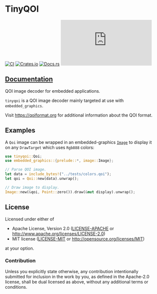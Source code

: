 # TinyQOI

[![CI](https://github.com/embedded-graphics/tinyqoi/actions/workflows/ci.yml/badge.svg)](https://github.com/embedded-graphics/tinyqoi/actions/workflows/ci.yml)
[![Crates.io](https://img.shields.io/crates/v/tinyqoi.svg)](https://crates.io/crates/tinyqoi)
[![Docs.rs](https://docs.rs/tinyqoi/badge.svg)](https://docs.rs/tinyqoi)
[![embedded-graphics on Matrix](https://img.shields.io/matrix/rust-embedded-graphics:matrix.org)](https://matrix.to/#/#rust-embedded-graphics:matrix.org)

## [Documentation](https://docs.rs/tinyqoi)

QOI image decoder for embedded applications.

`tinyqoi` is a QOI image decoder mainly targeted at use with `embedded_graphics`.

Visit <https://qoiformat.org> for additional information about the QOI format.

## Examples

A `Qoi` image can be wrapped in an embedded-graphics
[`Image`](embedded_graphics::image::Image) to display it on any `DrawTarget` which uses
`Rgb888` colors:

```rust
use tinyqoi::Qoi;
use embedded_graphics::{prelude::*, image::Image};

// Parse QOI image.
let data = include_bytes!("../tests/colors.qoi");
let qoi = Qoi::new(data).unwrap();

// Draw image to display.
Image::new(&qoi, Point::zero()).draw(&mut display).unwrap();
```

## License

Licensed under either of

- Apache License, Version 2.0 ([LICENSE-APACHE](LICENSE-APACHE) or http://www.apache.org/licenses/LICENSE-2.0)
- MIT license ([LICENSE-MIT](LICENSE-MIT) or http://opensource.org/licenses/MIT)

at your option.

### Contribution

Unless you explicitly state otherwise, any contribution intentionally submitted for inclusion in the
work by you, as defined in the Apache-2.0 license, shall be dual licensed as above, without any
additional terms or conditions.
